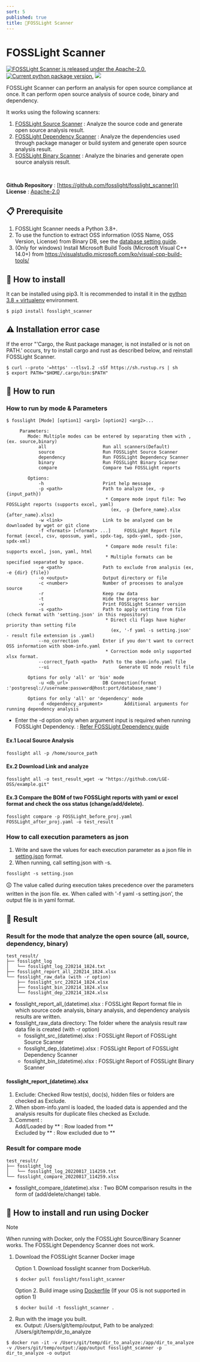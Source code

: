 ```yaml
---
sort: 5
published: true
title: 🚩FOSSLight Scanner
---
```

# FOSSLight Scanner

<a href="https://github.com/fosslight/fosslight_scanner/blob/main/LICENSE"><img src="https://img.shields.io/pypi/l/fosslight_scanner" alt="FOSSLight Scanner is released under the Apache-2.0." /></a> <a href="https://pypi.org/project/fosslight-scanner/"><img src="https://img.shields.io/pypi/v/fosslight_scanner" alt="Current python package version." /></a> <img src="https://img.shields.io/pypi/pyversions/fosslight_scanner" />

FOSSLight Scanner can perform an analysis for open source compliance at once. It can perform open source analysis of source code, binary and dependency. <br/>

It works using the following scanners:

1. [FOSSLight Source Scanner](2_source.md) : Analyze the source code and generate open source analysis result.
2. [FOSSLight Dependency Scanner](3_dependency.md) : Analyze the dependencies used through package manager or build system and generate open source analysis result. 
3. [FOSSLight Binary Scanner](4_binary.md) : Analyze the binaries and generate open source analysis result.
<br />

**Github Repository** : [https://github.com/fosslight/fosslight_scanner]()  
**License** : [Apache-2.0](https://github.com/fosslight/fosslight_scanner/blob/main/LICENSE)


## 📋 Prerequisite
1. FOSSLight Scanner needs a Python 3.8+.    
2. To use the function to extract OSS information (OSS Name, OSS Version, License) from Binary DB, see the [database setting guide](etc/binary_db.md).
3. (Only for windows) Install Microsoft Build Tools (Microsoft Visual C++ 14.0+) from https://visualstudio.microsoft.com/ko/visual-cpp-build-tools/

## 🎉 How to install
It can be installed using pip3. It is recommended to install it in the [python 3.8 + virtualenv](etc/guide_virtualenv.md) environment.
```
$ pip3 install fosslight_scanner
```

## ⚠️ Installation error case
If the error "'Cargo, the Rust package manager, is not installed or is not on PATH.' occurs, try to install cargo and rust as described below, and reinstall FOSSLight Scanner.
```
$ curl --proto '=https' --tlsv1.2 -sSf https://sh.rustup.rs | sh
$ export PATH="$HOME/.cargo/bin:$PATH"
```


## 🚀 How to run
### How to run by mode & Parameters
```
$ fosslight [Mode] [option1] <arg1> [option2] <arg2>...
```
```
     Parameters:
        Mode: Multiple modes can be entered by separating them with , (ex. source,binary)
            all                     Run all scanners(Default)
            source                  Run FOSSLight Source Scanner
            dependency              Run FOSSLight Dependency Scanner
            binary                  Run FOSSLight Binary Scanner
            compare                 Compare two FOSSLight reports

        Options:
            -h                      Print help message
            -p <path>               Path to analyze (ex, -p {input_path})
                                     * Compare mode input file: Two FOSSLight reports (supports excel, yaml)
                                       (ex, -p {before_name}.xlsx {after_name}.xlsx)
            -w <link>               Link to be analyzed can be downloaded by wget or git clone            
            -f <formats> [<format> ...]     FOSSLight Report file format (excel, csv, opossum, yaml, spdx-tag, spdx-yaml, spdx-json, spdx-xml)
                                     * Compare mode result file: supports excel, json, yaml, html
                                     * Multiple formats can be specified separated by space.
            -e <path>               Path to exclude from analysis (ex, -e {dir} {file})
            -o <output>             Output directory or file
            -c <number>             Number of processes to analyze source
            -r                      Keep raw data
            -t                      Hide the progress bar
            -v                      Print FOSSLight Scanner version
            -s <path>               Path to apply setting from file (check format with 'setting.json' in this repository)
                                     * Direct cli flags have higher priority than setting file
                                       (ex, '-f yaml -s setting.json' - result file extension is .yaml)
            --no_correction         Enter if you don't want to correct OSS information with sbom-info.yaml
                                     * Correction mode only supported xlsx format.
            --correct_fpath <path>  Path to the sbom-info.yaml file
            --ui                          Generate UI mode result file

        Options for only 'all' or 'bin' mode
            -u <db_url>             DB Connection(format :'postgresql://username:password@host:port/database_name')

        Options for only 'all' or 'dependency' mode
            -d <dependency_argument>        Additional arguments for running dependency analysis

```
- Enter the -d option only when argument input is required when running FOSSLight Dependency. : [Refer FOSSLight Dependency guide](3_dependency.md)

#### Ex.1 Local Source Analysis
```
fosslight all -p /home/source_path
```

#### Ex.2 Download Link and analyze
```
fosslight all -o test_result_wget -w "https://github.com/LGE-OSS/example.git"
```

#### Ex.3 Compare the BOM of two FOSSLight reports with yaml or excel format and check the oss status (change/add/delete).
```
fosslight compare -p FOSSLight_before_proj.yaml FOSSLight_after_proj.yaml -o test_result
```

### How to call execution parameters as json
1. Write and save the values ​​for each execution parameter as a json file in [setting.json](https://github.com/fosslight/fosslight_scanner/blob/main/tests/setting.json) format.
2. When running, call setting.json with -s.
```
fosslight -s setting.json
```
🛈 The value called during execution takes precedence over the parameters written in the json file.
ex. When called with '-f yaml -s setting.json', the output file is in yaml format.


## 📁 Result
### Result for the mode that analyze the open source (all, source, dependency, binary)
```
test_result/
├── fosslight_log
│   └── fosslight_log_220214_1824.txt
├── fosslight_report_all_220214_1824.xlsx
└── fosslight_raw_data (with -r option)
    ├── fosslight_src_220214_1824.xlsx
    ├── fosslight_bin_220214_1824.xlsx
    └── fosslight_dep_220214_1824.xlsx
```
- fosslight_report_all_(datetime).xlsx : FOSSLight Report format file in which source code analysis, binary analysis, and dependency analysis results are written.
- fosslight_raw_data directory: The folder where the analysis result raw data file is created (with -r option)
  - fosslight_src_(datetime).xlsx : FOSSLight Report of FOSSLight Source Scanner
  - fosslight_dep_(datetime).xlsx : FOSSLight Report of FOSSLight Dependency Scanner
  - fosslight_bin_(datetime).xlsx : FOSSLight Report of FOSSLight Binary Scanner

#### fosslight_report_(datetime).xlsx 
1. Exclude: Checked Row
    test(s), doc(s), hidden files or folders are checked as Exclude.
2. When sbom-info.yaml is loaded, the loaded data is appended and the analysis results for duplicate files checked as Exclude.
3. Comment :      
   Add/Loaded by ** : Row loaded from **      
   Excluded by ** : Row excluded due to **            
   
### Result for compare mode
```
test_result/
├── fosslight_log
│   └── fosslight_log_20220817_114259.txt
└── fosslight_compare_20220817_114259.xlsx
```
- fosslight_compare_(datetime).xlsx : Two BOM comparison results in the form of (add/delete/change) table.

## 🐳 How to install and run using Docker
> [!NOTE]  
> When running with Docker, only the FOSSLight Source/Binary Scanner works. The FOSSLight Dependency Scanner does not work.

1. Download the FOSSLight Scanner Docker image
   
    Option 1. Download fosslight scanner from DockerHub.
    ```
    $ docker pull fosslight/fosslight_scanner
    ```
    Option 2. Build image using [Dockerfile](https://github.com/fosslight/fosslight_scanner/blob/main/Dockerfile) (If your OS is not supported in option 1)
    ```
    $ docker build -t fosslight_scanner .
    ```

2. Run with the image you built.      
ex. Output: /Users/git/temp/output, Path to be analyzed: /Users/git/temp/dir_to_analyze
```
$ docker run -it -v /Users/git/temp/dir_to_analyze:/app/dir_to_analyze -v /Users/git/temp/output:/app/output fosslight_scanner -p dir_to_analyze -o output
```
